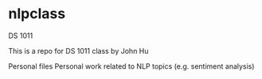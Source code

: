 # nlpclass
DS 1011

This is a repo for DS 1011 class by John Hu

Personal files
Personal work related to NLP topics (e.g. sentiment analysis)
